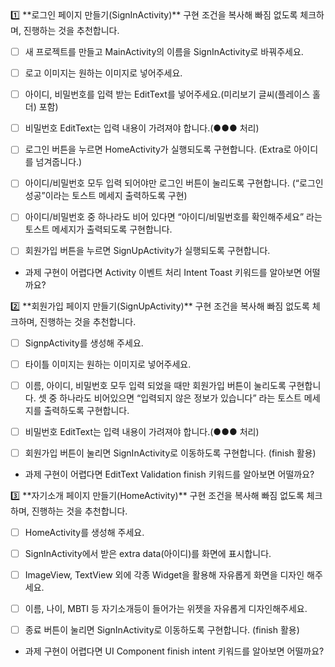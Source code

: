 <aside>
1️⃣ **로그인 페이지 만들기(SignInActivity)**
구현 조건을 복사해 빠짐 없도록 체크하며, 진행하는 것을 추천합니다.

</aside>


- [ ]  새 프로젝트를 만들고 MainActivity의 이름을 SignInActivity로 바꿔주세요.
- [ ]  로고 이미지는 원하는 이미지로 넣어주세요.
- [ ]  아이디, 비밀번호를 입력 받는 EditText를 넣어주세요.(미리보기 글씨(플레이스 홀더) 포함)
- [ ]  비밀번호 EditText는 입력 내용이 가려져야 합니다.(●●● 처리)
- [ ]  로그인 버튼을 누르면 HomeActivity가 실행되도록 구현합니다.
  (Extra로 아이디를 넘겨줍니다.)
- [ ]  아이디/비밀번호 모두 입력 되어야만 로그인 버튼이 눌리도록 구현합니다.
  (“로그인 성공”이라는  토스트 메세지 출력하도록 구현)
- [ ]  아이디/비밀번호 중 하나라도 비어 있다면
  “아이디/비밀번호를 확인해주세요” 라는 토스트 메세지가 출력되도록 구현합니다.
- [ ]  회원가입 버튼을 누르면 SignUpActivity가 실행되도록 구현합니다.
  

- 과제 구현이 어렵다면 Activity 이벤트 처리 Intent Toast
  키워드를 알아보면 어떨까요?


<aside>
2️⃣ **회원가입 페이지 만들기(SignUpActivity)**
구현 조건을 복사해 빠짐 없도록 체크하며, 진행하는 것을 추천합니다.

</aside>


- [ ]  SignpActivity를 생성해 주세요.
- [ ]  타이틀 이미지는 원하는 이미지로 넣어주세요.
- [ ]  이름, 아이디, 비밀번호 모두 입력 되었을 때만 회원가입 버튼이 눌리도록 구현합니다.
  셋 중 하나라도 비어있으면 “입력되지 않은 정보가 있습니다” 라는
  토스트 메세지를 출력하도록 구현합니다.
- [ ]  비밀번호 EditText는 입력 내용이 가려져야 합니다.(●●● 처리)
- [ ]  회원가입 버튼이 눌리면 SignInActivity로 이동하도록 구현합니다. (finish 활용) 


- 과제 구현이 어렵다면 EditText Validation finish
  키워드를 알아보면 어떨까요?




<aside>
3️⃣ **자기소개 페이지 만들기(HomeActivity)**
구현 조건을 복사해 빠짐 없도록 체크하며, 진행하는 것을 추천합니다.

</aside>


- [ ]  HomeActivity를 생성해 주세요.
- [ ]  SignInActivity에서 받은 extra data(아이디)를 화면에 표시합니다.
- [ ]  ImageView, TextView 외에 각종 Widget을 활용해 자유롭게 화면을 디자인 해주세요.
- [ ]  이름, 나이, MBTI 등 자기소개등이 들어가는 위젯을 자유롭게 디자인해주세요.
- [ ]  종료 버튼이 눌리면 SignInActivity로 이동하도록 구현합니다. (finish 활용)


- 과제 구현이 어렵다면 UI Component finish intent 키워드를 알아보면 어떨까요?

